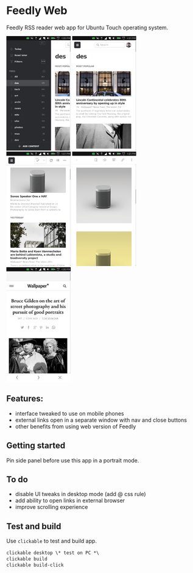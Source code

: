 # Feedly Web

Feedly RSS reader web app for Ubuntu Touch operating system.

<img src="https://raw.githubusercontent.com/fadeouter/feedlyweb/master/screenshots/01.png" height="300"> <img src="https://raw.githubusercontent.com/fadeouter/feedlyweb/master/screenshots/02.png" height="300"> <img src="https://raw.githubusercontent.com/fadeouter/feedlyweb/master/screenshots/03.png" height="300"> <img src="https://raw.githubusercontent.com/fadeouter/feedlyweb/master/screenshots/04.png" height="300"> <img src="https://raw.githubusercontent.com/fadeouter/feedlyweb/master/screenshots/05.png" height="300">



## Features:
* interface tweaked to use on mobile phones
* external links open in a separate window with nav and close buttons
* other benefits from using web version of Feedly

## Getting started
Pin side panel before use this app in a portrait mode.

## To do
* disable UI tweaks in desktop mode (add @ css rule) 
* add ability to open links in external browser
* improve scrolling experience

## Test and build
Use `clickable` to test and build app.

```
clickable desktop \* test on PC *\
clickable build
clickable build-click
```
